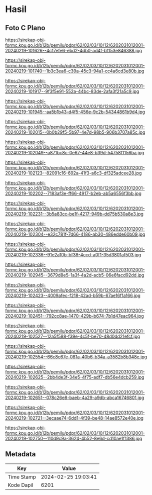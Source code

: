 # Hasil

## Foto C Plano

https://sirekap-obj-formc.kpu.go.id/b12b/pemilu/pdpr/62/02/03/10/12/6202031012001-20240219-101626--4c17efe6-ebd2-4db0-ad4f-b1153e846388.jpg

https://sirekap-obj-formc.kpu.go.id/b12b/pemilu/pdpr/62/02/03/10/12/6202031012001-20240219-101740--1b3c3ea6-c39a-45c3-94a1-cc4a6cd3e80b.jpg

https://sirekap-obj-formc.kpu.go.id/b12b/pemilu/pdpr/62/02/03/10/12/6202031012001-20240219-101917--9f3f5e91-552a-44bc-83de-2afa3f21a5c9.jpg

https://sirekap-obj-formc.kpu.go.id/b12b/pemilu/pdpr/62/02/03/10/12/6202031012001-20240219-101945--aa5b1b43-d4f5-456e-9c2b-54344861b9d4.jpg

https://sirekap-obj-formc.kpu.go.id/b12b/pemilu/pdpr/62/02/03/10/12/6202031012001-20240219-102015--0b0b29f5-5b97-4e7d-98b5-906b3707a85c.jpg

https://sirekap-obj-formc.kpu.go.id/b12b/pemilu/pdpr/62/02/03/10/12/6202031012001-20240219-102049--a871bc8c-0e67-44e8-b39d-54758f1156ba.jpg

https://sirekap-obj-formc.kpu.go.id/b12b/pemilu/pdpr/62/02/03/10/12/6202031012001-20240219-102123--82091c16-692a-41f3-a6c3-df325adcee28.jpg

https://sirekap-obj-formc.kpu.go.id/b12b/pemilu/pdpr/62/02/03/10/12/6202031012001-20240219-102202--7183af3e-ff66-4917-b2eb-ab5a6556f3bb.jpg

https://sirekap-obj-formc.kpu.go.id/b12b/pemilu/pdpr/62/02/03/10/12/6202031012001-20240219-102231--3b5a83cc-be1f-4217-949b-dd75b530a8e3.jpg

https://sirekap-obj-formc.kpu.go.id/b12b/pemilu/pdpr/62/02/03/10/12/6202031012001-20240219-102304--e32c781f-7d66-4186-ab30-486edde60b09.jpg

https://sirekap-obj-formc.kpu.go.id/b12b/pemilu/pdpr/62/02/03/10/12/6202031012001-20240219-102336--91e2a10b-bf38-4ccd-a0f1-35d3801af503.jpg

https://sirekap-obj-formc.kpu.go.id/b12b/pemilu/pdpr/62/02/03/10/12/6202031012001-20240219-102945--3679d8e5-1a3f-4a2d-acb5-06e6facd92dd.jpg

https://sirekap-obj-formc.kpu.go.id/b12b/pemilu/pdpr/62/02/03/10/12/6202031012001-20240219-102423--4009afec-f218-42ad-b59b-67ae16f1a166.jpg

https://sirekap-obj-formc.kpu.go.id/b12b/pemilu/pdpr/62/02/03/10/12/6202031012001-20240219-102451--792cc8ae-1470-429b-b674-7b1d47eac964.jpg

https://sirekap-obj-formc.kpu.go.id/b12b/pemilu/pdpr/62/02/03/10/12/6202031012001-20240219-102527--12a5f588-f39e-4c5f-be70-48d0dd21efcf.jpg

https://sirekap-obj-formc.kpu.go.id/b12b/pemilu/pdpr/62/02/03/10/12/6202031012001-20240219-102554--66c8c67e-081a-40b6-b34a-a3582b8b348e.jpg

https://sirekap-obj-formc.kpu.go.id/b12b/pemilu/pdpr/62/02/03/10/12/6202031012001-20240219-102625--2bb4de3f-34e5-4f75-adf7-db56e4dcb259.jpg

https://sirekap-obj-formc.kpu.go.id/b12b/pemilu/pdpr/62/02/03/10/12/6202031012001-20240219-102651--078c26e8-baeb-4a29-a9db-abca16746801.jpg

https://sirekap-obj-formc.kpu.go.id/b12b/pemilu/pdpr/62/02/03/10/12/6202031012001-20240219-102721--3ecaae74-6dd1-4f39-be48-14ae8572e40e.jpg

https://sirekap-obj-formc.kpu.go.id/b12b/pemilu/pdpr/62/02/03/10/12/6202031012001-20240219-102750--110d9c9a-3624-4b52-8e6d-cd10ae1f1386.jpg


## Metadata

| Key        | Value               |
| ---------- | ------------------- |
| Time Stamp | 2024-02-25 19:03:41 |
| Kode Dapil | 6201                |



